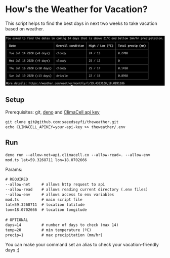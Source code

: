 # How's the Weather for Vacation?

This script helps to find the best days in next two weeks to take vacation based
on weather.

![Output Screenshot](https://github.com/saeedseyfi/theweather/raw/master/assets/output.png)

## Setup

Prerequisites: git, [deno](https://deno.land/) and
[ClimaCell api key](https://developer.climacell.co)

```shell script
git clone git@github.com:saeedseyfi/theweather.git
echo CLIMACELL_APIKEY=your-api-key >> theweather/.env
```

## Run

```shell script
deno run --allow-net=api.climacell.co --allow-read=. --allow-env mod.ts lat=59.3268711 lon=18.0702666
```

Params:

```text
# REQUIRED
--allow-net     # allows http request to api 
--allow-read    # allows reading current directory (.env files)
--allow-env     # allows access to env variables
mod.ts          # main script file
lat=59.3268711  # location latitude
lon=18.0702666  # location longitude

# OPTIONAL
days=14         # number of days to check (max 14)
temp=20         # min temperature (ºC) 
precip=1        # max precipitation (mm/hr)
```

You can make your command set an alias to check your vacation-friendly days ;)
